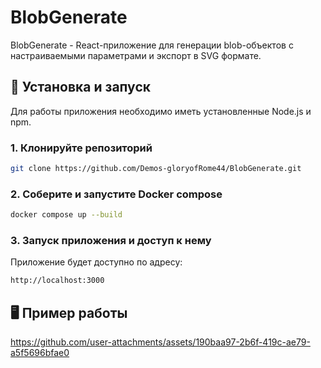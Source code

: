 # BlobGenerate
BlobGenerate - React-приложение для генерации blob-объектов с настраиваемыми параметрами и экспорт в SVG формате.

## 🚀 Установка и запуск
Для работы приложения необходимо иметь установленные Node.js и npm.

### 1. Клонируйте репозиторий

```bash
git clone https://github.com/Demos-gloryofRome44/BlobGenerate.git
```

### 2. Соберите и запустите Docker compose

```bash
docker compose up --build
```

### 3. Запуск приложения и доступ к нему 

Приложение будет доступно по адресу:
```bash
http://localhost:3000
```


## 🖥️ Пример работы 
https://github.com/user-attachments/assets/190baa97-2b6f-419c-ae79-a5f5696bfae0


